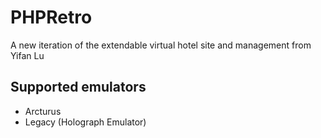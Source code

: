 # PHPRetro
A new iteration of the extendable virtual hotel site and management from Yifan Lu

## Supported emulators
* Arcturus
* Legacy (Holograph Emulator)
